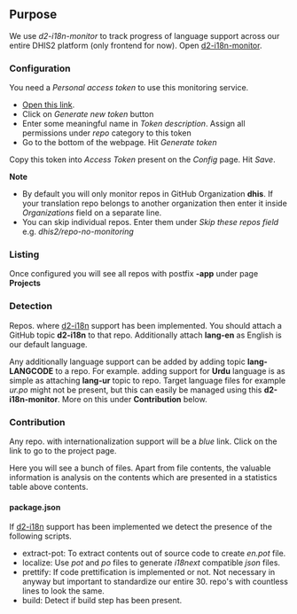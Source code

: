 ## Purpose
We use *d2-i18n-monitor* to track progress of language support across our entire DHIS2 platform (only frontend for now). Open 
[d2-i18n-monitor](http://dhis2.github.io/d2-i18n-monitor/).

### Configuration
You need a _Personal access token_ to use this monitoring service.

- [Open this link](https://github.com/settings/tokens).
- Click on *Generate new token* button
- Enter some meaningful name in *Token description*. Assign all permissions under *repo* category to this token
- Go to the bottom of the webpage. Hit *Generate token*

Copy this token into _Access Token_ present on the _Config_ page. Hit *Save*.

**Note**
- By default you will only monitor repos in GitHub Organization **dhis**. If your translation repo belongs to another organization then enter it inside *Organizations* field on a separate line.
- You can skip individual repos. Enter them under _Skip these repos field_ e.g. *dhis2/repo-no-monitoring*

### Listing
Once configured you will see all repos with postfix **-app** under page **Projects**


### Detection
Repos. where [d2-i18n](https://github.com/dhis2/d2-i18n) support has been implemented. You should attach a GitHub topic **d2-i18n** to that repo. Additionally attach **lang-en** as English is our default language.

Any additionally language support can be added by adding topic **lang-LANGCODE** to a repo. For example. adding support for **Urdu** language is as simple as attaching **lang-ur** topic to repo. Target language files for example _ur.po_ might not be present, but this can easily be managed using this **d2-i18n-monitor**. More on this under **Contribution** below.

### Contribution
Any repo. with internationalization support will be a _blue_ link. Click on the link to go to the project page.

Here you will see a bunch of files. Apart from file contents, the valuable information is analysis on the contents which are presented in a statistics table above contents.

#### package.json
If [d2-i18n](https://github.com/dhis2/d2-i18n) support has been implemented we detect the presence of the following scripts.

- extract-pot: To extract contents out of source code to create _en.pot_ file.
- localize: Use _pot_ and _po_ files to generate _i18next_ compatible _json_ files.
- prettify: If code prettification is implemented or not. Not necessary in anyway but important to standardize our entire 30. repo's with countless lines to look the same.
- build: Detect if build step has been present.

